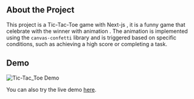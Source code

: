 
## About the Project

This project is a Tic-Tac-Toe game with Next-js , it is a funny game that celebrate with the winner with animation . 
The animation is implemented using the `canvas-confetti` library and is triggered based on specific conditions, such as achieving a high score or completing a task.
## Demo

![Tic-Tac_Toe Demo](![tic-tac-toe2](https://github.com/user-attachments/assets/ad9abe02-ddd2-48a6-aef8-f473985ad25f)
)

You can also try the live demo [here]( https://example.com/demo](https://el3amed74.github.io/Tec-Tac-Toe/)).

